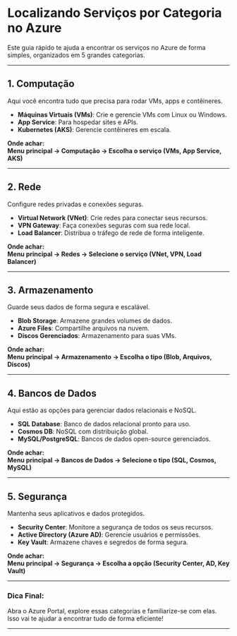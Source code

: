 # Localizando Serviços por Categoria no Azure

Este guia rápido te ajuda a encontrar os serviços no Azure de forma simples, organizados em 5 grandes categorias.

---

## 1. **Computação**
Aqui você encontra tudo que precisa para rodar VMs, apps e contêineres.

- **Máquinas Virtuais (VMs)**: Crie e gerencie VMs com Linux ou Windows.
- **App Service**: Para hospedar sites e APIs.
- **Kubernetes (AKS)**: Gerencie contêineres em escala.

**Onde achar:**  
**Menu principal → Computação → Escolha o serviço (VMs, App Service, AKS)**

---

## 2. **Rede**
Configure redes privadas e conexões seguras.

- **Virtual Network (VNet)**: Crie redes para conectar seus recursos.
- **VPN Gateway**: Faça conexões seguras com sua rede local.
- **Load Balancer**: Distribua o tráfego de rede de forma inteligente.

**Onde achar:**  
**Menu principal → Redes → Selecione o serviço (VNet, VPN, Load Balancer)**

---

## 3. **Armazenamento**
Guarde seus dados de forma segura e escalável.

- **Blob Storage**: Armazene grandes volumes de dados.
- **Azure Files**: Compartilhe arquivos na nuvem.
- **Discos Gerenciados**: Armazenamento para suas VMs.

**Onde achar:**  
**Menu principal → Armazenamento → Escolha o tipo (Blob, Arquivos, Discos)**

---

## 4. **Bancos de Dados**
Aqui estão as opções para gerenciar dados relacionais e NoSQL.

- **SQL Database**: Banco de dados relacional pronto para uso.
- **Cosmos DB**: NoSQL com distribuição global.
- **MySQL/PostgreSQL**: Bancos de dados open-source gerenciados.

**Onde achar:**  
**Menu principal → Bancos de Dados → Selecione o tipo (SQL, Cosmos, MySQL)**

---

## 5. **Segurança**
Mantenha seus aplicativos e dados protegidos.

- **Security Center**: Monitore a segurança de todos os seus recursos.
- **Active Directory (Azure AD)**: Gerencie usuários e permissões.
- **Key Vault**: Armazene chaves e segredos de forma segura.

**Onde achar:**  
**Menu principal → Segurança → Escolha a opção (Security Center, AD, Key Vault)**

---

### Dica Final:
Abra o Azure Portal, explore essas categorias e familiarize-se com elas. Isso vai te ajudar a encontrar tudo de forma eficiente!

---
